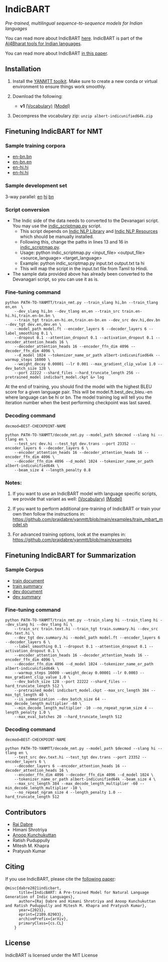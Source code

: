 # IndicBART

_Pre-trained, multilingual sequence-to-sequence models for Indian languages_

You can read more about IndicBART [here](https://indicnlp.ai4bharat.org/indic-bart). IndicBART is part of the [AI4Bharat tools for Indian languages](https://indicnlp.ai4bharat.org).

You can read more about IndicBART [in this paper](https://arxiv.org/abs/2109.02903).

## Installation

1. Install the [YANMTT toolkit](https://github.com/prajdabre/yanmtt). Make sure to create a new conda or virtual environment to ensure things work smoothly.
2. Download the following: 

    - **v1** [(Vocabulary)](https://storage.googleapis.com/ai4bharat-indicnlg-public/indic-bart-v1/albert-indicunified64k.zip) 
             [(Model)](https://storage.googleapis.com/ai4bharat-indicnlg-public/indic-bart-v1/indicbart_model.ckpt) 

3. Decompress the vocabulary zip: `unzip albert-indicunified64k.zip`

## Finetuning IndicBART for NMT

### Sample training corpora

- [en-bn.bn](https://storage.googleapis.com/ai4bharat-indicnlg-public/sample_data/train.en-bn.bn)
- [en-bn.en](https://storage.googleapis.com/ai4bharat-indicnlg-public/sample_data/train.en-bn.en)
- [en-hi.hi](https://storage.googleapis.com/ai4bharat-indicnlg-public/sample_data/train.en-hi.hi)
- [en-hi.hi](https://storage.googleapis.com/ai4bharat-indicnlg-public/sample_data/train.en-hi.en) 

### Sample development set

3-way parallel: [en](https://storage.googleapis.com/ai4bharat-indicnlg-public/sample_data/dev.en) [hi](https://storage.googleapis.com/ai4bharat-indicnlg-public/sample_data/dev.hi) [bn](https://storage.googleapis.com/ai4bharat-indicnlg-public/sample_data/dev.bn) 

### Script conversion

- The Indic side of the data needs to converted to the Devanagari script. You may use the [indic_scriptmap.py](https://github.com/AI4Bharat/indic-bart/blob/main/indic_scriptmap.py) script.
    - This script depends on [Indic NLP Library](https://github.com/anoopkunchukuttan/indic_nlp_library) and [Indic NLP Resources](https://github.com/anoopkunchukuttan/indic_nlp_resources) which should be manually installed. 
    - Following this, change the paths in lines 13 and 16 in [indic_scriptmap.py](https://github.com/AI4Bharat/indic-bart/blob/main/indic_scriptmap.py).
    - Usage: python indic_scriptmap.py <input_file> <output_file> <source_language> <target_language> 
    - Example: python indic_scriptmap.py input.txt output.txt ta hi
    - This will map the script in the input.txt file from Tamil to Hindi.
- The sample data provided above has already been converted to the Devanagari script, so you can use it as is. 

### Fine-tuning command

```
python PATH-TO-YANMTT/train_nmt.py --train_slang hi,bn --train_tlang en,en  \
    --dev_slang hi,bn --dev_tlang en,en --train_src train.en-hi.hi,train.en-bn.bn \
    --train_tgt train.en-hi.en,train.en-bn.en --dev_src dev.hi,dev.bn --dev_tgt dev.en,dev.en \
    --model_path model.ft --encoder_layers 6 --decoder_layers 6 --label_smoothing 0.1 \
    --dropout 0.1 --attention_dropout 0.1 --activation_dropout 0.1 --encoder_attention_heads 16 \
    --decoder_attention_heads 16 --encoder_ffn_dim 4096 --decoder_ffn_dim 4096 \
    --d_model 1024 --tokenizer_name_or_path albert-indicunified64k --warmup_steps 16000 \
    --weight_decay 0.00001 --lr 0.001 --max_gradient_clip_value 1.0 --dev_batch_size 128 \
    --port 22222 --shard_files --hard_truncate_length 256 --pretrained_model indicbart_model.ckpt &> log
```

At the end of training, you should find the model with the highest BLEU score for a given language pair. This will be model.ft.best_dev_bleu.<language>-en where language can be  hi or bn. The model training log will tell you the iteration number when the best performing checkpoint was last saved. <br>

### Decoding command
  
```
decmod=BEST-CHECKPOINT-NAME
    
python PATH-TO-YANMTT/decode_nmt.py --model_path $decmod --slang hi --tlang en \
    --test_src dev.hi --test_tgt dev.trans --port 23352 --encoder_layers 6 --decoder_layers 6 \
    --encoder_attention_heads 16 --decoder_attention_heads 16 --encoder_ffn_dim 4096 \
    --decoder_ffn_dim 4096 --d_model 1024 --tokenizer_name_or_path albert-indicunified64k \
    --beam_size 4 --length_penalty 0.8
```

### Notes:


1. If you want to use an IndicBART model with language specific scripts, we provide that variant as well: [(Vocabulary)](https://storage.googleapis.com/ai4bharat-indicnlg-public/indic-bart-v1/albert-indic64k.zip) [(Model)](https://storage.googleapis.com/ai4bharat-indicnlg-public/indic-bart-v1/separate_script_indicbart_model.ckpt) 
    
2. If you want to perform additional pre-training of IndicBART or train your own then follow the instructions in: https://github.com/prajdabre/yanmtt/blob/main/examples/train_mbart_model.sh 
    
3. For advanced training options, look at the examples in: https://github.com/prajdabre/yanmtt/blob/main/examples 
   
## Finetuning IndicBART for Summarization

### Sample Corpus

- [train document](https://storage.googleapis.com/ai4bharat-indicnlg-public/sample_data/train.text.hi)
- [train summary](https://storage.googleapis.com/ai4bharat-indicnlg-public/sample_data/train.summary.hi)
- [dev document](https://storage.googleapis.com/ai4bharat-indicnlg-public/sample_data/dev.text.hi)
- [dev summary](https://storage.googleapis.com/ai4bharat-indicnlg-public/sample_data/dev.summary.hi) 

### Fine-tuning command

```
python PATH-TO-YANMTT/train_nmt.py --train_slang hi --train_tlang hi --dev_slang hi --dev_tlang hi \
    --train_src train.text.hi --train_tgt train.summary.hi --dev_src dev.text.hi \
    --dev_tgt dev.summary.hi --model_path model.ft --encoder_layers 6 --decoder_layers 6 \
    --label_smoothing 0.1 --dropout 0.1 --attention_dropout 0.1 --activation_dropout 0.1 \
    --encoder_attention_heads 16 --decoder_attention_heads 16 --encoder_ffn_dim 4096 \
    --decoder_ffn_dim 4096 --d_model 1024 --tokenizer_name_or_path albert-indicunified64k \
    --warmup_steps 16000 --weight_decay 0.00001 --lr 0.0003 --max_gradient_clip_value 1.0 \
    --dev_batch_size 128 --port 22222 --shard_files --hard_truncate_length 512 \
    --pretrained_model indicbart_model.ckpt --max_src_length 384 --max_tgt_length 40 \
    --is_summarization --dev_batch_size 64 --max_decode_length_multiplier -60 \
    --min_decode_length_multiplier -10 --no_repeat_ngram_size 4 --length_penalty 1.0 \
    --max_eval_batches 20 --hard_truncate_length 512 
```

### Decoding command
  
```
decmod=BEST-CHECKPOINT-NAME
    
python PATH-TO-YANMTT/decode_nmt.py --model_path $decmod --slang hi --tlang en \
    --test_src dev.text.hi --test_tgt dev.trans --port 23352 --encoder_layers 6 \
    --decoder_layers 6 --encoder_attention_heads 16 --decoder_attention_heads 16 \
    --encoder_ffn_dim 4096 --decoder_ffn_dim 4096 --d_model 1024 \
    --tokenizer_name_or_path albert-indicunified64k --beam_size 4 \
    --max_src_length 384 --max_decode_length_multiplier -60 --min_decode_length_multiplier -10 \
    --no_repeat_ngram_size 4 --length_penalty 1.0 --hard_truncate_length 512 
```  
    
## Contributors
    
- [Raj Dabre](mailto:prajdabre@gmail.com)
- Himani Shrotriya
- [Anoop Kunchukuttan](mailto:anoop.kunchukuttan@gmail.com)
- Ratish Puduppully 
- Mitesh M. Khapra  
- Pratyush Kumar

## Citing
    
If you use IndicBART, please cite the [following paper](https://arxiv.org/abs/2109.02903):

```
@misc{dabre2021indicbart,
      title={IndicBART: A Pre-trained Model for Natural Language Generation of Indic Languages}, 
      author={Raj Dabre and Himani Shrotriya and Anoop Kunchukuttan and Ratish Puduppully and Mitesh M. Khapra and Pratyush Kumar},
      year={2021},
      eprint={2109.02903},
      archivePrefix={arXiv},
      primaryClass={cs.CL}
    }    
```   

## License
    
IndicBART is licensed under the MIT License    
